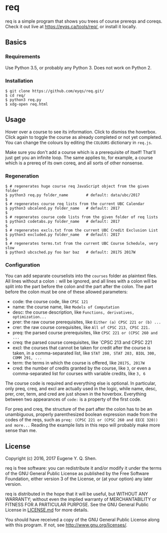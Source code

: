# req

req is a simple program that shows you trees of course prereqs and coreqs.
Check it out live at <https://eyqs.ca/tools/req/>, or install it locally.

## Basics

### Requirements

Use Python 3.5, or probably any Python 3. Does not work on Python 2.

### Installation

    $ git clone https://github.com/eyqs/req.git/
    $ cd req/
    $ python3 req.py
    $ xdg-open req.html

## Usage

Hover over a course to see its information. Click to dismiss the hoverbox.
Click again to toggle the course as already completed or not yet completed.
You can change the colours by editing the `COLOURS` dictionary in `req.js`.

Make sure you don't add a course which is a prerequisite of itself!
That'll just get you an infinite loop. The same applies to, for example,
a course which is a prereq of its own coreq, and all sorts of other nonsense.

### Regeneration

    $ # regenerates huge course req JavaScript object from the given folder
    $ python3 req.py folder_name        # default: data/ubc/2017
    $
    $ # regenerates course req lists from the current UBC Calendar
    $ python3 ubcalend.py folder_name   # default: 2017
    $
    $ # regenerates course code lists from the given folder of req lists
    $ python3 codetabs.py folder_name   # default: 2017
    $
    $ # regenerates excls.txt from the current UBC Credit Exclusion List
    $ python3 excluded.py folder_name   # default: 2017
    $
    $ # regenerates terms.txt from the current UBC Course Schedule, very slow
    $ python3 ubcsched.py foo bar baz   # default: 2017S 2017W

### Configuration

You can add separate courselists into the `courses` folder as plaintext files.
All lines without a colon `:` will be ignored, and all lines with a colon
will be split into the part before the colon and the part after the colon.
The part before the colon must be one of these allowed parameters:

- code: the course code, like `CPSC 121`
- name: the course name, like `Models of Computation`
- desc: the course description, like `Functions, derivatives, optimization...`
- prer: the raw course prerequisites, like `Either (a) CPSC 221 or (b) ...`
- crer: the raw course corequisites, like `All of CPSC 213, CPSC 221.`
- preq: the parsed course prerequisites, like `CPSC 221 or (CPSC 260 and ...`
- creq: the parsed course corequisites, like `CPSC 213 and CPSC 221
- excl: the courses that cannot be taken for credit after the course is taken,
in a comma-separated list, like `STAT 200, STAT 203, BIOL 300, COMM 291, ...`
- term: the terms in which the course is offered, like `2017S, 2017W`
- cred: the number of credits granted by the course, like `3`, or even
a comma-separated list for courses with variable credits, like `3, 6`

The course code is required and everything else is optional.
In particular, only preq, creq, and excl are actually used in the logic,
while name, desc, prer, crer, term, and cred are just shown in the hoverbox.
Everything between two appearances of `code:` is a property of the first code.

For preq and creq, the structure of the part after the colon has to be an
unambiguous, properly parenthesized boolean expression made from the codes of
the reqs, such as `preq: (CPSC 221 or (CPSC 260 and EECE 320)) and more...`
Reading the example lists in this repo will probably make more sense than me.

## License

Copyright (c) 2016, 2017 Eugene Y. Q. Shen.

req is free software: you can redistribute it and/or
modify it under the terms of the GNU General Public License
as published by the Free Software Foundation, either version
3 of the License, or (at your option) any later version.

req is distributed in the hope that it will be useful,
but WITHOUT ANY WARRANTY; without even the implied warranty of
MERCHANTABILITY or FITNESS FOR A PARTICULAR PURPOSE. See the
GNU General Public License in [LICENSE.md][] for more details.

You should have received a copy of the GNU General Public License
along with this program. If not, see <http://www.gnu.org/licenses/>.

[license.md]:                ../master/LICENSE.md
                               "The GNU General Public License"

